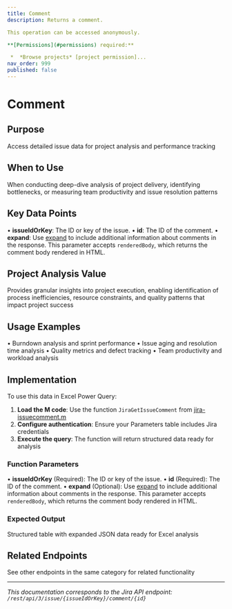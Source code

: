 ```yaml
---
title: Comment
description: Returns a comment.

This operation can be accessed anonymously.

**[Permissions](#permissions) required:**

 *  *Browse projects* [project permission]...
nav_order: 999
published: false
---
```


# Comment

## Purpose
Access detailed issue data for project analysis and performance tracking

## When to Use
When conducting deep-dive analysis of project delivery, identifying bottlenecks, or measuring team productivity and issue resolution patterns

## Key Data Points
• **issueIdOrKey**: The ID or key of the issue.
• **id**: The ID of the comment.
• **expand**: Use [expand](#expansion) to include additional information about comments in the response. This parameter accepts `renderedBody`, which returns the comment body rendered in HTML.

## Project Analysis Value
Provides granular insights into project execution, enabling identification of process inefficiencies, resource constraints, and quality patterns that impact project success

## Usage Examples
• Burndown analysis and sprint performance
• Issue aging and resolution time analysis
• Quality metrics and defect tracking
• Team productivity and workload analysis

## Implementation
To use this data in Excel Power Query:

1. **Load the M code**: Use the function `JiraGetIssueComment` from [jira-issuecomment.m](../assets/jira-issuecomment.m)
2. **Configure authentication**: Ensure your Parameters table includes Jira credentials
3. **Execute the query**: The function will return structured data ready for analysis

### Function Parameters
• **issueIdOrKey** (Required): The ID or key of the issue.
• **id** (Required): The ID of the comment.
• **expand** (Optional): Use [expand](#expansion) to include additional information about comments in the response. This parameter accepts `renderedBody`, which returns the comment body rendered in HTML.

### Expected Output
Structured table with expanded JSON data ready for Excel analysis

## Related Endpoints
See other endpoints in the same category for related functionality

---
*This documentation corresponds to the Jira API endpoint: `/rest/api/3/issue/{issueIdOrKey}/comment/{id}`*
